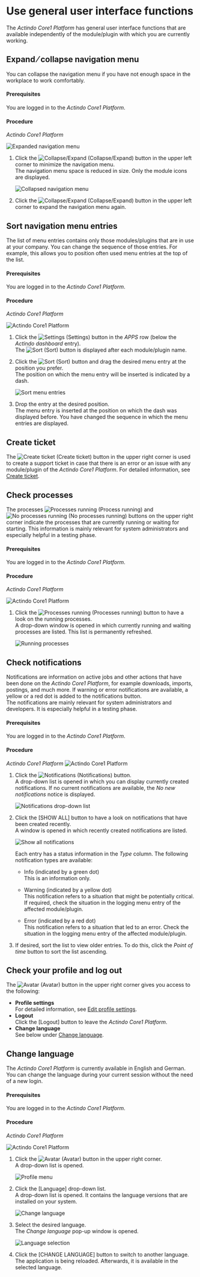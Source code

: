 # Use general user interface functions

The *Actindo Core1 Platform* has general user interface functions that are available independently of the module/plugin with which you are currently working.


## Expand &frasl; collapse navigation menu
You can collapse the navigation menu if you have not enough space in the workplace to work comfortably.

#### Prerequisites
You are logged in to the *Actindo Core1 Platform*.

#### Procedure

*Actindo Core1 Platform*

![Expanded navigation menu](../../Assets/Screenshots/Core1Platform/UsingCore1/ExpandedNavBar.png "[Expanded navigation menu]")   

1. Click the ![Collapse/Expand](../../Assets/Icons/CollapseExpand02.png "[Collapse/Expand]") (Collapse/Expand) button in the upper left corner to minimize the navigation menu.   
    The navigation menu space is reduced in size. Only the module icons are displayed.

    ![Collapsed navigation menu](../../Assets/Screenshots/Core1Platform/UsingCore1/CollapsedNavBar.png "[Collapsed navigation menu]")

2. Click the ![Collapse/Expand](../../Assets/Icons/CollapseExpand02.png "[Collapse/Expand]") (Collapse/Expand) button in the upper left corner to expand the navigation menu again.



## Sort navigation menu entries

The list of menu entries contains only those modules/plugins that are in use at your company. You can change the sequence of those entries. For example, this allows you to position often used menu entries at the top of the list.   

 #### Prerequisites

You are logged in to the *Actindo Core1 Platform*. 

#### Procedure
*Actindo Core1 Platform*

![Actindo Core1 Platform](../../Assets/Screenshots/Core1Platform/UsingCore1/Core1PlatformComplete.png "[Actindo Core1 Platform]")

1. Click the ![Settings](../../Assets/Icons/Settings03.png "[Settings]") (Settings) button in the *APPS* row (below the *Actindo dashboard* entry).   
    The ![Sort](../../Assets/Icons/Sort04.png "[Sort]") (Sort) button is displayed after each module/plugin name.  

2. Click the ![Sort](../../Assets/Icons/Sort04.png "[Sort]") (Sort) button and drag the desired menu entry at the position you prefer.   
    The position on which the menu entry will be inserted is indicated by a dash. 

    ![Sort menu entries](../../Assets/Screenshots/Core1Platform/UsingCore1/SortApps.png "[Sort menu entries]")  

3. Drop the entry at the desired position.  
    The menu entry is inserted at the position on which the dash was displayed before. You have changed the sequence in which the menu entries are displayed.



## Create ticket 

The ![Create ticket](../../Assets/Icons/CreateTicket.png "[Create ticket]") (Create ticket) button in the upper right corner is used to create a support ticket in case that there is an error or an issue with any module/plugin of the *Actindo Core1 Platform*. For detailed information, see [Create ticket](../HelpAndSupport/02_CreateTicket.md "Create ticket").  



## Check processes

The processes ![Processes running](../../Assets/Icons/ProcessRun.png "[Processes running]") (Process running) and ![No processes running](../../Assets/Icons/ProcessNotrun.png "[No processes running]") (No processes running) buttons on the upper right corner indicate the processes that are currently running or waiting for starting. 
This information is mainly relevant for system administrators and especially helpful in a testing phase. 

#### Prerequisites
You are logged in to the *Actindo Core1 Platform*.

#### Procedure

*Actindo Core1 Platform* 

![Actindo Core1 Platform](../../Assets/Screenshots/Core1Platform/Core1.png "[Actindo Core1 Platform]")

1. Click the ![Processes running](../../Assets/Icons/ProcessRun.png "[Processes running]") (Processes running) button to have a look on the running processes.   
    A drop-down window is opened in which currently running and waiting processes are listed. This list is permanently refreshed.  

    ![Running processes](../../Assets/Screenshots/Core1Platform/UsingCore1/RunningProcesses.png "[Running processes]")



## Check notifications

Notifications are information on active jobs and other actions that have been done on the *Actindo Core1 Platform*, for example downloads, imports, postings, and much more.  If warning or error notifications are available, a yellow or a red dot is added to the notifications button.    
The notifications are mainly relevant for system administrators and developers. It is especially helpful in a testing phase.  

#### Prerequisites

You are logged in to the *Actindo Core1 Platform*.

#### Procedure

*Actindo Core1 Platform* 
![Actindo Core1 Platform](../../Assets/Screenshots/Core1Platform/Core1.png "[Actindo Core1 Platform]")   

1. Click the ![Notifications](../../Assets/Icons/Notifications.png "[Notifications]") (Notifications) button.   
    A drop-down list is opened in which you can display currently created notifications. If no current notifications are available, the *No new notifications* notice is displayed.   

   ![Notifications drop-down list](../../Assets/Screenshots/Core1Platform/UsingCore1/Notifications.png "[Notifications drop-down list]]")
2. Click the [SHOW ALL] button to have a look on notifications that have been created recently.   
    A window is opened in which recently created notifications are listed. 

   ![Show all notifications](../../Assets/Screenshots/Core1Platform/UsingCore1/NotificationsShowAll.png "[Show all notifications]")   

    Each entry has a status information in the *Type* column. The following notification types are available:
    - Info (indicated by a green dot)   
        This is an information only.

    - Warning (indicated by a yellow dot)   
        This notification refers to a situation that might be potentially critical. If required, check the situation in the logging menu entry of the affected module/plugin.

   - Error (indicated by a red dot)   
        This notification refers to a situation that led to an error. Check the situation in the logging menu entry of the affected module/plugin.   

3. If desired, sort the list to view older entries. To do this, click the *Point of time* button to sort the list ascending.



## Check your profile and log out

The ![Avatar](../../Assets/Icons/Avatar.png "[Avatar]") (Avatar) button in the upper right corner gives you access to the following:
- **Profile settings**   
    For detailed information, see [Edit profile settings](./ "Edit profile settings").
- **Logout**    
    Click the [Logout] button to leave the *Actindo Core1 Platform*.
- **Change language**   
    See below under [Change language](./03_GeneralUIFunctions.md#change-language).



## Change language

The *Actindo Core1 Platform* is currently available in English and German. You can change the language during your current session without the need of a new login.

#### Prerequisites

You are logged in to the *Actindo Core1 Platform*.

#### Procedure

*Actindo Core1 Platform*

![Actindo Core1 Platform](../../Assets/Screenshots/Core1Platform/Core1.png "[Actindo Core1 Platform]")

1. Click the ![Avatar](../../Assets/Icons/Avatar.png "[Avatar]") (Avatar) button in the upper right corner.   
    A drop-down list is opened. 

    ![Profile menu](../../Assets/Screenshots/Core1Platform/UsingCore1/ProfileMenu.png "[Profile menu]")


2. Click the [Language] drop-down list.  
    A drop-down list is opened. It contains the language versions that are installed on your system.  
     
   ![Change language](../../Assets/Screenshots/Core1Platform/UsingCore1/ProfileLanguage.png "[Change language]")

3. Select the desired language.   
    The *Change language* pop-up window is opened.

     ![Language selection](../../Assets/Screenshots/Core1Platform/UsingCore1/ChangeLanguage.png "[Language selection]")

4. Click the [CHANGE LANGUAGE] button to switch to another language.  
    The application is being reloaded. Afterwards, it is available in the selected language.

    